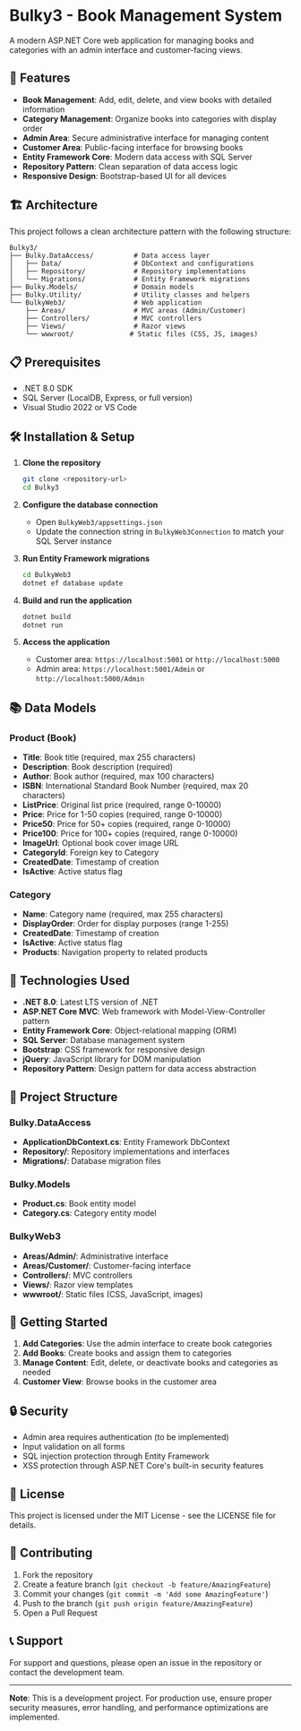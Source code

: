 # Bulky3 - Book Management System

A modern ASP.NET Core web application for managing books and categories with an admin interface and customer-facing views.

## 🚀 Features

- **Book Management**: Add, edit, delete, and view books with detailed information
- **Category Management**: Organize books into categories with display order
- **Admin Area**: Secure administrative interface for managing content
- **Customer Area**: Public-facing interface for browsing books
- **Entity Framework Core**: Modern data access with SQL Server
- **Repository Pattern**: Clean separation of data access logic
- **Responsive Design**: Bootstrap-based UI for all devices

## 🏗️ Architecture

This project follows a clean architecture pattern with the following structure:

```
Bulky3/
├── Bulky.DataAccess/          # Data access layer
│   ├── Data/                  # DbContext and configurations
│   ├── Repository/            # Repository implementations
│   └── Migrations/            # Entity Framework migrations
├── Bulky.Models/              # Domain models
├── Bulky.Utility/             # Utility classes and helpers
└── BulkyWeb3/                 # Web application
    ├── Areas/                 # MVC areas (Admin/Customer)
    ├── Controllers/           # MVC controllers
    ├── Views/                 # Razor views
    └── wwwroot/              # Static files (CSS, JS, images)
```

## 📋 Prerequisites

- .NET 8.0 SDK
- SQL Server (LocalDB, Express, or full version)
- Visual Studio 2022 or VS Code

## 🛠️ Installation & Setup

1. **Clone the repository**
   ```bash
   git clone <repository-url>
   cd Bulky3
   ```

2. **Configure the database connection**
   - Open `BulkyWeb3/appsettings.json`
   - Update the connection string in `BulkyWeb3Connection` to match your SQL Server instance

3. **Run Entity Framework migrations**
   ```bash
   cd BulkyWeb3
   dotnet ef database update
   ```

4. **Build and run the application**
   ```bash
   dotnet build
   dotnet run
   ```

5. **Access the application**
   - Customer area: `https://localhost:5001` or `http://localhost:5000`
   - Admin area: `https://localhost:5001/Admin` or `http://localhost:5000/Admin`

## 📚 Data Models

### Product (Book)
- **Title**: Book title (required, max 255 characters)
- **Description**: Book description (required)
- **Author**: Book author (required, max 100 characters)
- **ISBN**: International Standard Book Number (required, max 20 characters)
- **ListPrice**: Original list price (required, range 0-10000)
- **Price**: Price for 1-50 copies (required, range 0-10000)
- **Price50**: Price for 50+ copies (required, range 0-10000)
- **Price100**: Price for 100+ copies (required, range 0-10000)
- **ImageUrl**: Optional book cover image URL
- **CategoryId**: Foreign key to Category
- **CreatedDate**: Timestamp of creation
- **IsActive**: Active status flag

### Category
- **Name**: Category name (required, max 255 characters)
- **DisplayOrder**: Order for display purposes (range 1-255)
- **CreatedDate**: Timestamp of creation
- **IsActive**: Active status flag
- **Products**: Navigation property to related products

## 🔧 Technologies Used

- **.NET 8.0**: Latest LTS version of .NET
- **ASP.NET Core MVC**: Web framework with Model-View-Controller pattern
- **Entity Framework Core**: Object-relational mapping (ORM)
- **SQL Server**: Database management system
- **Bootstrap**: CSS framework for responsive design
- **jQuery**: JavaScript library for DOM manipulation
- **Repository Pattern**: Design pattern for data access abstraction

## 📁 Project Structure

### Bulky.DataAccess
- **ApplicationDbContext.cs**: Entity Framework DbContext
- **Repository/**: Repository implementations and interfaces
- **Migrations/**: Database migration files

### Bulky.Models
- **Product.cs**: Book entity model
- **Category.cs**: Category entity model

### BulkyWeb3
- **Areas/Admin/**: Administrative interface
- **Areas/Customer/**: Customer-facing interface
- **Controllers/**: MVC controllers
- **Views/**: Razor view templates
- **wwwroot/**: Static files (CSS, JavaScript, images)

## 🚀 Getting Started

1. **Add Categories**: Use the admin interface to create book categories
2. **Add Books**: Create books and assign them to categories
3. **Manage Content**: Edit, delete, or deactivate books and categories as needed
4. **Customer View**: Browse books in the customer area

## 🔒 Security

- Admin area requires authentication (to be implemented)
- Input validation on all forms
- SQL injection protection through Entity Framework
- XSS protection through ASP.NET Core's built-in security features

## 📝 License

This project is licensed under the MIT License - see the LICENSE file for details.

## 🤝 Contributing

1. Fork the repository
2. Create a feature branch (`git checkout -b feature/AmazingFeature`)
3. Commit your changes (`git commit -m 'Add some AmazingFeature'`)
4. Push to the branch (`git push origin feature/AmazingFeature`)
5. Open a Pull Request

## 📞 Support

For support and questions, please open an issue in the repository or contact the development team.

---

**Note**: This is a development project. For production use, ensure proper security measures, error handling, and performance optimizations are implemented. 